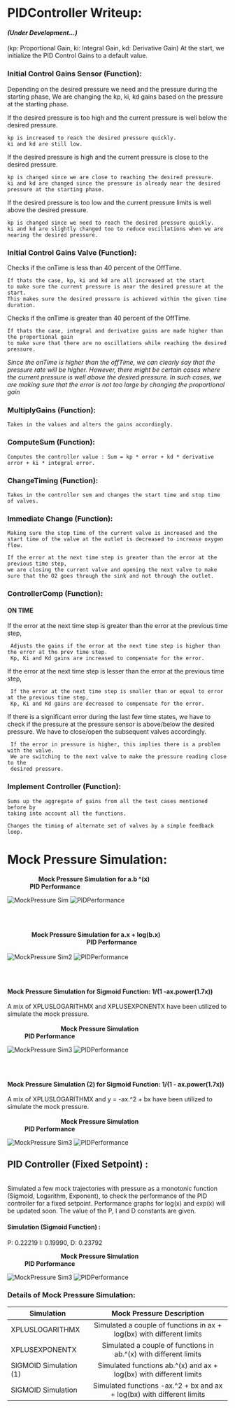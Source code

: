 # **PIDController Writeup**:

#### *(Under Development...)* 

(kp: Proportional Gain, ki: Integral Gain, kd: Derivative Gain) At the start, we initialize the PID Control Gains to a default value.

### Initial Control Gains Sensor (Function):

Depending on the desired pressure we need and the pressure during the starting phase, 
We are changing the kp, ki, kd gains based on the pressure at the starting phase.
	
If the desired pressure is too high and the current pressure is well below the desired pressure.
			
    kp is increased to reach the desired pressure quickly.
    ki and kd are still low.

If the desired pressure is high and the current pressure is close to the desired pressure.
			
    kp is changed since we are close to reaching the desired pressure. 
    ki and kd are changed since the pressure is already near the desired pressure at the starting phase.

If the desired pressure is too low and the current pressure limits is well above the desired pressure. 
			
    kp is changed since we need to reach the desired pressure quickly. 
    ki and kd are slightly changed too to reduce oscillations when we are nearing the desired pressure.
	    
### Initial Control Gains Valve (Function):

Checks if the onTime is less than 40 percent of the OffTime.
	
    If thats the case, kp, ki and kd are all increased at the start 
    to make sure the current pressure is near the desired pressure at the start. 
    This makes sure the desired pressure is achieved within the given time duration. 
		
Checks if the onTime is greater than 40 percent of the OffTime. 

    If thats the case, integral and derivative gains are made higher than the proportional gain 
    to make sure that there are no oscillations while reaching the desired pressure. 
			
   *Since the onTime is higher than the offTime, we can clearly say that the pressure rate will be higher.* 
   *However, there might be certain cases where the current pressure is well above the desired pressure.* 
   *In such cases, we are making sure that the error is not too large by changing the proportional gain*

### MultiplyGains (Function):

    Takes in the values and alters the gains accordingly. 

### ComputeSum (Function):

    Computes the controller value : Sum = kp * error + kd * derivative error + ki * integral error.		

### ChangeTiming (Function):

    Takes in the controller sum and changes the start time and stop time of valves. 

### Immediate Change (Function):

    Making sure the stop time of the current valve is increased and the start time of the valve at the outlet is decreased to increase oxygen flow.
		
    If the error at the next time step is greater than the error at the previous time step, 
    we are closing the current valve and opening the next valve to make sure that the O2 goes through the sink and not through the outlet.

### ControllerComp (Function):

#### ON TIME			
   		
   If the error at the next time step is greater than the error at the previous time step, 
     
     Adjusts the gains if the error at the next time step is higher than the error at the prev time step.
     Kp, Ki and Kd gains are increased to compensate for the error.
    		
   If the error at the next time step is lesser than the error at the previous time step, 
     
     If the error at the next time step is smaller than or equal to error at the previous time step,
     Kp, Ki and Kd gains are decreased to compensate for the error.
   
   If there is a significant error during the last few time states, we have to check if the pressure
   at the pressure sensor is above/below the desired pressure. We have to close/open the subsequent valves accordingly.
	
     If the error in pressure is higher, this implies there is a problem with the valve.
     We are switching to the next valve to make the pressure reading close to the 
     desired pressure.
		
      
### Implement Controller (Function):

    Sums up the aggregate of gains from all the test cases mentioned before by 
    taking into account all the functions. 

    Changes the timing of alternate set of valves by a simple feedback loop. 


# Mock Pressure Simulation:

  &nbsp;&nbsp; &nbsp;&nbsp;&nbsp;&nbsp;&nbsp;&nbsp;&nbsp;&nbsp;&nbsp;&nbsp;&nbsp; &nbsp;&nbsp; **Mock Pressure Simulation for a.b ^(x)**&nbsp;&nbsp; &nbsp;&nbsp;&nbsp;&nbsp;&nbsp;&nbsp;&nbsp;&nbsp;&nbsp;&nbsp;&nbsp;&nbsp;&nbsp;&nbsp;&nbsp;&nbsp;&nbsp;&nbsp;&nbsp;&nbsp;&nbsp;&nbsp;&nbsp;&nbsp;&nbsp;&nbsp;&nbsp;&nbsp;&nbsp;&nbsp;&nbsp;&nbsp;&nbsp;&nbsp;&nbsp;&nbsp;
   &nbsp;&nbsp;&nbsp;&nbsp;&nbsp;&nbsp;&nbsp;&nbsp;&nbsp;&nbsp;&nbsp;&nbsp;&nbsp;**PID Performance**
   
   ![MockPressure Sim](
https://github.com/PubInv/Ox/blob/Pranav/firmware/lib/PIDController/XPLUSEXPONENTXMOCK.png) ![PIDPerformance](
https://github.com/PubInv/Ox/blob/Pranav/firmware/lib/PIDController/XPLUSEXPONENTX.png)
   
   
   <br/>
   <br/>
   
   &nbsp;&nbsp;&nbsp;&nbsp;&nbsp;&nbsp;&nbsp;&nbsp;&nbsp;&nbsp;&nbsp;&nbsp;&nbsp;&nbsp;**Mock Pressure Simulation for a.x + log(b.x)**&nbsp;&nbsp; &nbsp;&nbsp;&nbsp;&nbsp;&nbsp;&nbsp;&nbsp;&nbsp;&nbsp;&nbsp;&nbsp;&nbsp;&nbsp;&nbsp;&nbsp;&nbsp;&nbsp;&nbsp;&nbsp;&nbsp;&nbsp;&nbsp;&nbsp;&nbsp;&nbsp;&nbsp;&nbsp;&nbsp;&nbsp;&nbsp;&nbsp;&nbsp;&nbsp;&nbsp;&nbsp;&nbsp;&nbsp;&nbsp;&nbsp;&nbsp;&nbsp;&nbsp;&nbsp;&nbsp;&nbsp;&nbsp;**PID Performance**
<br/>   
   ![MockPressure Sim2](
https://github.com/PubInv/Ox/blob/Pranav/firmware/lib/PIDController/XPLUSLOGARITHMXMOCK.png) ![PIDPerformance](https://github.com/PubInv/Ox/blob/Pranav/firmware/lib/PIDController/XPLUSLOGARITHMX.png)

<br/>
<br/>

   **Mock Pressure Simulation for Sigmoid Function: 1/(1 -ax.power(1.7x))**
   <br/>
   <br/>
   A mix of XPLUSLOGARITHMX and XPLUSEXPONENTX have been utilized to simulate the mock pressure.
   <br/>
   <br/>
   &nbsp;&nbsp; &nbsp;&nbsp;&nbsp;&nbsp;&nbsp;&nbsp;&nbsp;&nbsp;&nbsp; &nbsp;&nbsp;&nbsp;&nbsp;&nbsp;&nbsp;&nbsp;&nbsp;&nbsp; &nbsp;&nbsp;&nbsp;&nbsp;&nbsp;&nbsp;&nbsp;
   **Mock Pressure Simulation**&nbsp;&nbsp; &nbsp;&nbsp;&nbsp;&nbsp;&nbsp;&nbsp;&nbsp;&nbsp;&nbsp;&nbsp;&nbsp;&nbsp;&nbsp;&nbsp;&nbsp;&nbsp;&nbsp;&nbsp;&nbsp;&nbsp;&nbsp;&nbsp;&nbsp;&nbsp;&nbsp;&nbsp;&nbsp;&nbsp;&nbsp;&nbsp;&nbsp;&nbsp;&nbsp;&nbsp;&nbsp;&nbsp;&nbsp;&nbsp;&nbsp;&nbsp;&nbsp;&nbsp; &nbsp;&nbsp;&nbsp;&nbsp;&nbsp;&nbsp;&nbsp;&nbsp;&nbsp; **PID Performance**
   
   ![MockPressure Sim3](
https://github.com/PubInv/Ox/blob/Pranav/firmware/lib/PIDController/SIGMOIDMOCK.png) ![PIDPerformance](https://github.com/PubInv/Ox/blob/Pranav/firmware/lib/PIDController/SIGMOID.png)
   
   <br/>
   <br/>
   
   **Mock Pressure Simulation (2) for Sigmoid Function: 1/(1 - ax.power(1.7x))** 
   <br/>
   <br/>
   A mix of XPLUSLOGARITHMX and y = -ax.^2 + bx have been utilized to simulate the mock pressure. 
   <br/>
   <br/>
   &nbsp;&nbsp; &nbsp;&nbsp;&nbsp;&nbsp;&nbsp;&nbsp;&nbsp;&nbsp;&nbsp; &nbsp;&nbsp;&nbsp;&nbsp;&nbsp;&nbsp;&nbsp;&nbsp;&nbsp; &nbsp;&nbsp;&nbsp;&nbsp;&nbsp;&nbsp;&nbsp;
   **Mock Pressure Simulation**&nbsp;&nbsp; &nbsp;&nbsp;&nbsp;&nbsp;&nbsp;&nbsp;&nbsp;&nbsp;&nbsp;&nbsp;&nbsp;&nbsp;&nbsp;&nbsp;&nbsp;&nbsp;&nbsp;&nbsp;&nbsp;&nbsp;&nbsp;&nbsp;&nbsp;&nbsp;&nbsp;&nbsp;&nbsp;&nbsp;&nbsp;&nbsp;&nbsp;&nbsp;&nbsp;&nbsp;&nbsp;&nbsp;&nbsp;&nbsp;&nbsp;&nbsp;&nbsp;&nbsp; &nbsp;&nbsp;&nbsp;&nbsp;&nbsp;&nbsp;&nbsp;&nbsp;&nbsp; **PID Performance**
   
 
   
   ![MockPressure Sim3](
https://github.com/PubInv/Ox/blob/Pranav/firmware/lib/PIDController/SIGMOID1MOCK.png) ![PIDPerformance](https://github.com/PubInv/Ox/blob/Pranav/firmware/lib/PIDController/SIGMOID1.png)

  ## PID Controller (Fixed Setpoint) :
  <br/>
  Simulated a few mock trajectories with pressure as a monotonic function (Sigmoid, Logarithm, Exponent), to check the performance of the PID controller for a fixed setpoint. Performance graphs for log(x) and exp(x) will be updated soon. The value of the P, I and D constants are given.
  
  #### Simulation (Sigmoid Function) :
  P: 0.22219 I: 0.19990, D: 0.23792
  <br/>
  
  &nbsp;&nbsp; &nbsp;&nbsp;&nbsp;&nbsp;&nbsp;&nbsp;&nbsp;&nbsp;&nbsp; &nbsp;&nbsp;&nbsp;&nbsp;&nbsp;&nbsp;&nbsp;&nbsp;&nbsp; &nbsp;&nbsp;&nbsp;&nbsp;&nbsp;&nbsp;&nbsp;
   **Mock Pressure Simulation**&nbsp;&nbsp; &nbsp;&nbsp;&nbsp;&nbsp;&nbsp;&nbsp;&nbsp;&nbsp;&nbsp;&nbsp;&nbsp;&nbsp;&nbsp;&nbsp;&nbsp;&nbsp;&nbsp;&nbsp;&nbsp;&nbsp;&nbsp;&nbsp;&nbsp;&nbsp;&nbsp;&nbsp;&nbsp;&nbsp;&nbsp;&nbsp;&nbsp;&nbsp;&nbsp;&nbsp;&nbsp;&nbsp;&nbsp;&nbsp;&nbsp;&nbsp;&nbsp;&nbsp; &nbsp;&nbsp;&nbsp;&nbsp;&nbsp;&nbsp;&nbsp;&nbsp;&nbsp; **PID Performance**
   
   
   
  ![MockPressure Sim3](
https://github.com/PubInv/Ox/blob/Pranav/firmware/lib/PIDController/PIDSIGMOIDMOCK.png) ![PIDPerformance](https://github.com/PubInv/Ox/blob/Pranav/firmware/lib/PIDController/PIDSIGMOID.png)

   
   
 ### Details of Mock Pressure Simulation:

| Simulation             | Mock Pressure Description                                                    |
| ---------------------- |:----------------------------------------------------------------------------:| 
| XPLUSLOGARITHMX        | Simulated a couple of functions in  ax + log(bx) with different limits       |
| XPLUSEXPONENTX         | Simulated a couple of functions in ab.^(x) with different limits             |
| SIGMOID Simulation (1) | Simulated functions ab.^(x) and ax + log(bx) with different limits           | 
| SIGMOID Simulation     | Simulated functions -ax.^2 + bx and ax + log(bx) with different limits       | 

   
